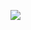 ![](http://github-profile-summary-cards.vercel.app/api/cards/profile-details?username=Tuhin114&theme=codeSTACKr)

